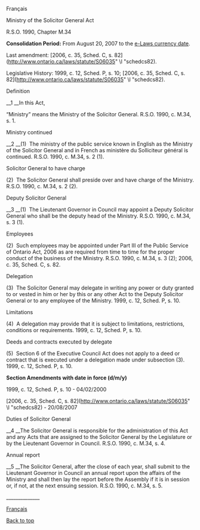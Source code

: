 [<a id="Top"></a>Français](http://www.ontario.ca/fr/lois/loi/90m34)

Ministry of the Solicitor General Act

R\.S\.O\. 1990, Chapter M\.34

__Consolidation Period:__  From August 20, 2007 to the [e\-Laws currency date](http://www.e-laws.gov.on.ca/navigation?file=currencyDates&lang=en)\.

Last amendment: [2006, c\. 35, Sched\. C, s\. 82](http://www.ontario.ca/laws/statute/S06035" \l "schedcs82)\.

Legislative History: 1999, c\. 12, Sched\. P, s\. 10; [2006, c\. 35, Sched\. C, s\. 82](http://www.ontario.ca/laws/statute/S06035" \l "schedcs82)\.

Definition

__1 __In this Act,

“Ministry” means the Ministry of the Solicitor General\.  R\.S\.O\. 1990, c\. M\.34, s\. 1\.

Ministry continued

__2 __\(1\)  The ministry of the public service known in English as the Ministry of the Solicitor General and in French as ministère du Solliciteur général is continued\.  R\.S\.O\. 1990, c\. M\.34, s\. 2 \(1\)\.

Solicitor General to have charge

\(2\)  The Solicitor General shall preside over and have charge of the Ministry\.  R\.S\.O\. 1990, c\. M\.34, s\. 2 \(2\)\.

Deputy Solicitor General

__3 __\(1\)  The Lieutenant Governor in Council may appoint a Deputy Solicitor General who shall be the deputy head of the Ministry\.  R\.S\.O\. 1990, c\. M\.34, s\. 3 \(1\)\.

Employees

\(2\)  Such employees may be appointed under Part III of the Public Service of Ontario Act, 2006 as are required from time to time for the proper conduct of the business of the Ministry\.  R\.S\.O\. 1990, c\. M\.34, s\. 3 \(2\); 2006, c\. 35, Sched\. C, s\. 82\.

Delegation

\(3\)  The Solicitor General may delegate in writing any power or duty granted to or vested in him or her by this or any other Act to the Deputy Solicitor General or to any employee of the Ministry\.  1999, c\. 12, Sched\. P, s\. 10\.

Limitations

\(4\)  A delegation may provide that it is subject to limitations, restrictions, conditions or requirements\.  1999, c\. 12, Sched\. P, s\. 10\.

Deeds and contracts executed by delegate

\(5\)  Section 6 of the Executive Council Act does not apply to a deed or contract that is executed under a delegation made under subsection \(3\)\.  1999, c\. 12, Sched\. P, s\. 10\.

__Section Amendments with date in force  \(d/m/y\)__

1999, c\. 12, Sched\. P, s\. 10 \- 04/02/2000

[2006, c\. 35, Sched\. C, s\. 82](http://www.ontario.ca/laws/statute/S06035" \l "schedcs82) \- 20/08/2007

Duties of Solicitor General

__4 __The Solicitor General is responsible for the administration of this Act and any Acts that are assigned to the Solicitor General by the Legislature or by the Lieutenant Governor in Council\.  R\.S\.O\. 1990, c\. M\.34, s\. 4\.

Annual report

__5 __The Solicitor General, after the close of each year, shall submit to the Lieutenant Governor in Council an annual report upon the affairs of the Ministry and shall then lay the report before the Assembly if it is in session or, if not, at the next ensuing session\.  R\.S\.O\. 1990, c\. M\.34, s\. 5\.

\_\_\_\_\_\_\_\_\_\_\_\_\_\_

[Français](http://www.ontario.ca/fr/lois/loi/90m34)

[Back to top](#Top)

